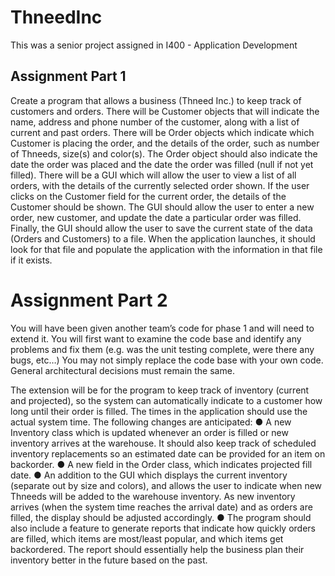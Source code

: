 # ThneedInc
This was a senior project assigned in I400 - Application Development

## Assignment Part 1
Create a program that allows a business (Thneed Inc.) to keep track of customers and orders. There will be Customer objects that will indicate the name, address and phone number of the customer, along with a list of current and past orders. There will be Order objects which indicate which Customer is placing the order, and the details of the order, such as number of Thneeds, size(s) and color(s). The Order object should also indicate the date the order was placed and the date the order was filled (null if not yet filled). There will be a GUI which will allow the user to view a list of all orders, with the details of the currently selected order shown. If the user clicks on the Customer field for the current order, the details of the Customer should be shown. The GUI should allow the user to enter a new order, new customer, and update the date a particular order was filled. Finally, the GUI should allow the user to save the current state of the data (Orders and Customers) to a file. When the application launches, it should look for that file and populate the application with the information in that file if it exists.

# Assignment Part 2
You will have been given another team’s code for phase 1 and will need to extend it. You will first want to examine the code base and identify any problems and fix them (e.g. was the unit testing complete, were there any bugs, etc…) You may not simply replace the code base with your own code. General architectural decisions must remain the same. 
 
The extension will be for the program to keep track of inventory (current and projected), so the system can automatically indicate to a customer how long until their order is filled. The times in the application should use the actual system time. The following changes are anticipated: ● A new Inventory class which is updated whenever an order is filled or new inventory arrives at the warehouse. It should also keep track of scheduled inventory replacements so an estimated date can be provided for an item on backorder. ● A new field in the Order class, which indicates projected fill date. ● An addition to the GUI which displays the current inventory (separate out by size and colors), and allows the user to indicate when new Thneeds will be added to the warehouse inventory. As new inventory arrives (when the system time reaches the arrival date) and as orders are filled, the display should be adjusted accordingly. ● The program should also include a feature to generate reports that indicate how quickly orders are filled, which items are most/least popular, and which items get backordered. The report should essentially help the business plan their inventory better in the future based on the past. 
 

